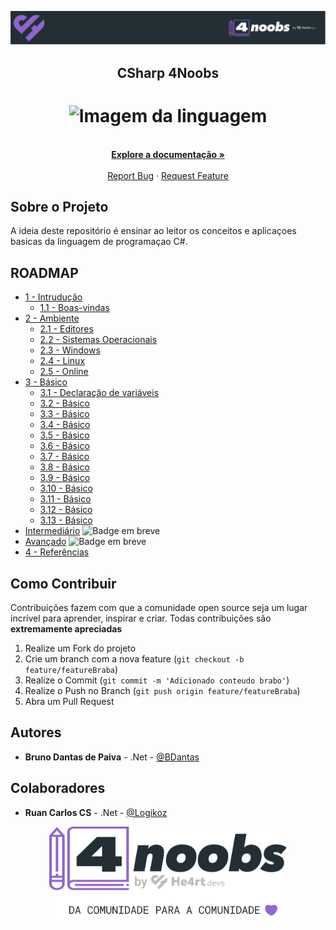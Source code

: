<!-- Logo 4noobs -->

<p align="center">
  <a href="https://github.com/he4rt/4noobs" target="_blank">
    <img src="https://github.com/he4rt/4noobs/blob/master/.github/header_4noobs.svg">
  </a>
</p>

<!-- Title -->

<p align="center">
  <h2 align="center">CSharp 4Noobs</h2>

  <h1 align="center"><img src="https://upload.wikimedia.org/wikipedia/commons/7/7a/C_Sharp_logo.svg" alt="Imagem da linguagem" width="120"></h1>
  
  <p align="center">
    <br />
    <a href="#ROADMAP"><strong>Explore a documentação »</strong></a>
    <br />
    <br />
    <a href="https://github.com/Logikoz/CSharp4Noobs/issues/new?assignees=&labels=&template=bug_report.md&title=">Report Bug</a>
    ·
    <a href="https://github.com/Logikoz/CSharp4Noobs/issues/new?assignees=&labels=&template=feature_request.md&title=">Request Feature</a>
  </p>
</p>
    
 <!-- ABOUT THE PROJECT -->

## Sobre o Projeto
A ideia deste repositório é ensinar ao leitor os conceitos e aplicaçoes basicas da linguagem de programaçao C#.

<!-- ROADMAP OF PROJECT -->

## ROADMAP

- [1 - Intrudução](/source/1-Introdução)
  - [1.1 - Boas-vindas](/source/1-Introdução/1-Boas-vindas.md)
- [2 - Ambiente](/source/2-Ambiente)
  - [2.1 - Editores](/source/2-Ambiente/1-Editores.md)
  - [2.2 - Sistemas Operacionais](/source/2-Ambiente/2-Sistemas-Operacionais.md)
  - [2.3 - Windows](/source/2-Ambiente/3-Windows.md)
  - [2.4 - Linux](/source/2-Ambiente/4-Linux.md)
  - [2.5 - Online](/source/2-Ambiente/5-Online.md)
- [3 - Básico](/source/3-Básico)
  - [3.1 - Declaração de variáveis](/source/3-Básico/01-Declaração-de-variáveis.md)
  - [3.2 - Básico](/source/3-Básico/02-Tipos-de-variáveis.md)
  - [3.3 - Básico](/source/3-Básico/03-Entrada-e-saida.md)
  - [3.4 - Básico](/source/3-Básico/04-Operadores-aritméticos.md) 
  - [3.5 - Básico](/source/3-Básico/05-Operadores-lógicos.md) 
  - [3.6 - Básico](/source/3-Básico/06-Instruções-condicionais.md) 
  - [3.7 - Básico](/source/3-Básico/07-Estruturas-de-repetição.md) 
  - [3.8 - Básico](/source/3-Básico/08-Funções.md) 
  - [3.9 - Básico](/source/3-Básico/09-Conversão-de-tipo.md) 
  - [3.10 - Básico](/source/3-Básico/10-Enum.md) 
  - [3.11 - Básico](/source/3-Básico/11-Nullable.md) 
  - [3.12 - Básico](/source/3-Básico/12-Arrays.md) 
  - [3.13 - Básico](/source/3-Básico/13-Namespace.md) 
- [Intermediário](#) <img alt="Badge em breve" src="https://img.shields.io/badge/-EM%20BREVE-red">
- [Avançado](#) <img alt="Badge em breve" src="https://img.shields.io/badge/-EM%20BREVE-red">
- [4 - Referências](/source/4-Referências)
  
  
<!-- CONTRIBUTING -->

## Como Contribuir

Contribuições fazem com que a comunidade open source seja um lugar incrível para aprender, inspirar e criar. Todas contribuições
são **extremamente apreciadas**

1. Realize um Fork do projeto
2. Crie um branch com a nova feature (`git checkout -b feature/featureBraba`)
3. Realize o Commit (`git commit -m 'Adicionado conteudo brabo'`)
4. Realize o Push no Branch (`git push origin feature/featureBraba`)
5. Abra um Pull Request

## Autores

- **Bruno Dantas de Paiva** - .Net - [@BDantas](https://dantasb.github.io/)

## Colaboradores
- **Ruan Carlos CS** - .Net - [@Logikoz](https://logikoz.net)

<p align="center">
  <a href="https://github.com/he4rt/4noobs" target="_blank">
    <img src="https://github.com/he4rt/4noobs/blob/master/.github/footer_4noobs.svg" width="380">
  </a>
</p>
